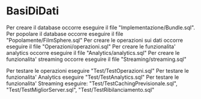 # BasiDiDati

Per creare il database occorre eseguire il file "Implementazione/Bundle.sql".
Per popolare il database occorre eseguire il file "Popolamente/FilmSphere.sql"
Per creare le operazioni sui dati occorre eseguire il file "Operazioni/operazioni.sql"
Per creare le funzionalita' analytics occorre eseguire il file "Analytics/analytics.sql"
Per creare le funzionalita' streaming occorre eseguire il file "Streaming/streaming.sql"


Per testare le operazioni eseguire "Test/TestOperazioni.sql"
Per testare le funzionalita' Analytics eseguire "Test/TestAnalytics.sql"
Per testare le funzionalita' Streaming eseguire: 
    "Test/TestCachingPrevisionale.sql", 
    "Test/TestMigliorServer.sql", 
    "Test/TestRibilanciamento.sql"
